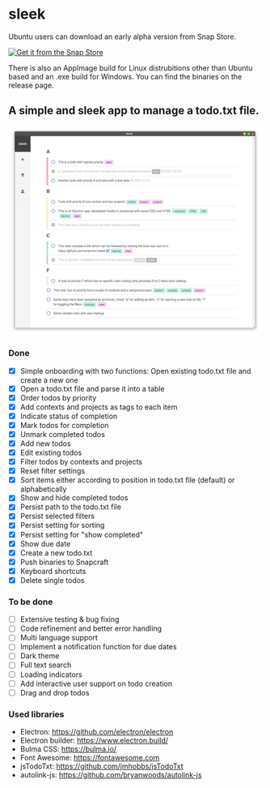 # sleek
Ubuntu users can download an early alpha version from Snap Store.

[![Get it from the Snap Store](https://snapcraft.io/static/images/badges/en/snap-store-black.svg)](https://snapcraft.io/sleek)

There is also an AppImage build for Linux distrubitions other than Ubuntu based and an .exe build for Windows. You can find the binaries on the release page.

## A simple and sleek app to manage a todo.txt file.
![Alt text](sleek.screenshot_mainview.png?raw=true "Screenshot of sleek")

### Done
* [x] Simple onboarding with two functions: Open existing todo.txt file and create a new one
* [x] Open a todo.txt file and parse it into a table
* [x] Order todos by priority
* [x] Add contexts and projects as tags to each item
* [x] Indicate status of completion
* [x] Mark todos for completion
* [x] Unmark completed todos
* [x] Add new todos
* [x] Edit existing todos
* [x] Filter todos by contexts and projects
* [x] Reset filter settings
* [x] Sort items either according to position in todo.txt file (default) or alphabetically
* [x] Show and hide completed todos
* [x] Persist path to the todo.txt file
* [x] Persist selected filters
* [x] Persist setting for sorting
* [x] Persist setting for "show completed"
* [x] Show due date
* [x] Create a new todo.txt
* [x] Push binaries to Snapcraft
* [x] Keyboard shortcuts
* [x] Delete single todos

### To be done
* [ ] Extensive testing & bug fixing
* [ ] Code refinement and better error handling
* [ ] Multi language support
* [ ] Implement a notification function for due dates
* [ ] Dark theme
* [ ] Full text search
* [ ] Loading indicators
* [ ] Add interactive user support on todo creation
* [ ] Drag and drop todos

### Used libraries
- Electron: https://github.com/electron/electron
- Electron builder: https://www.electron.build/
- Bulma CSS: https://bulma.io/
- Font Awesome: https://fontawesome.com
- jsTodoTxt: https://github.com/jmhobbs/jsTodoTxt
- autolink-js: https://github.com/bryanwoods/autolink-js
